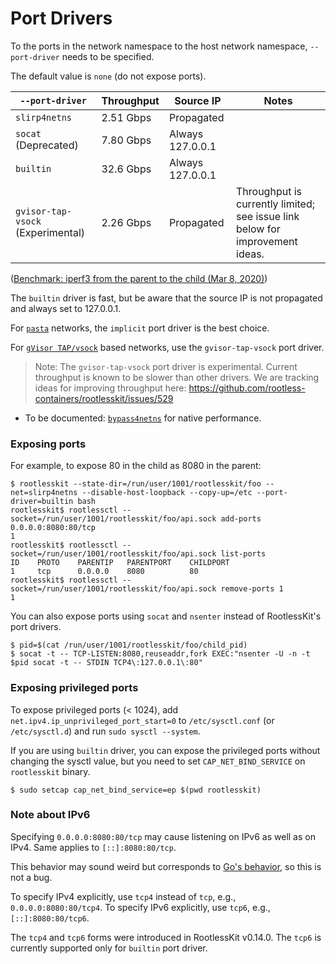 # Port Drivers

To the ports in the network namespace to the host network namespace, `--port-driver` needs to be specified.

The default value is `none` (do not expose ports).

| `--port-driver`      |  Throughput | Source IP | Notes
|----------------------|-------------|----------|-------
| `slirp4netns`        | 2.51 Gbps   | Propagated | 
| `socat` (Deprecated) | 7.80 Gbps   | Always 127.0.0.1 | 
| `builtin`            | 32.6 Gbps   | Always 127.0.0.1 | 
| `gvisor-tap-vsock` (Experimental) | 2.26 Gbps | Propagated | Throughput is currently limited; see issue link below for improvement ideas.

([Benchmark: iperf3 from the parent to the child (Mar 8, 2020)](https://github.com/rootless-containers/rootlesskit/runs/492498728))

The `builtin` driver is fast, but be aware that the source IP is not propagated and always set to 127.0.0.1.

For [`pasta`](./network.md) networks, the `implicit` port driver is the best choice.

For [`gVisor TAP/vsock`](https://github.com/containers/gvisor-tap-vsock) based networks, use the `gvisor-tap-vsock` port driver.

> Note: The `gvisor-tap-vsock` port driver is experimental. Current throughput is known to be slower than other drivers. We are tracking ideas for improving throughput here: https://github.com/rootless-containers/rootlesskit/issues/529

* To be documented: [`bypass4netns`](https://github.com/rootless-containers/bypass4netns) for native performance.

### Exposing ports
For example, to expose 80 in the child as 8080 in the parent:

```console
$ rootlesskit --state-dir=/run/user/1001/rootlesskit/foo --net=slirp4netns --disable-host-loopback --copy-up=/etc --port-driver=builtin bash
rootlesskit$ rootlessctl --socket=/run/user/1001/rootlesskit/foo/api.sock add-ports 0.0.0.0:8080:80/tcp
1
rootlesskit$ rootlessctl --socket=/run/user/1001/rootlesskit/foo/api.sock list-ports
ID    PROTO    PARENTIP   PARENTPORT    CHILDPORT    
1     tcp      0.0.0.0    8080          80
rootlesskit$ rootlessctl --socket=/run/user/1001/rootlesskit/foo/api.sock remove-ports 1
1
```

You can also expose ports using `socat` and `nsenter` instead of RootlessKit's port drivers.
```console
$ pid=$(cat /run/user/1001/rootlesskit/foo/child_pid)
$ socat -t -- TCP-LISTEN:8080,reuseaddr,fork EXEC:"nsenter -U -n -t $pid socat -t -- STDIN TCP4\:127.0.0.1\:80"
```

### Exposing privileged ports
To expose privileged ports (< 1024), add `net.ipv4.ip_unprivileged_port_start=0` to `/etc/sysctl.conf` (or `/etc/sysctl.d`) and run `sudo sysctl --system`.

If you are using `builtin` driver, you can expose the privileged ports without changing the sysctl value, but you need to set `CAP_NET_BIND_SERVICE` on `rootlesskit` binary.

```console
$ sudo setcap cap_net_bind_service=ep $(pwd rootlesskit)
```

### Note about IPv6

Specifying `0.0.0.0:8080:80/tcp` may cause listening on IPv6 as well as on IPv4.
Same applies to `[::]:8080:80/tcp`.

This behavior may sound weird but corresponds to [Go's behavior](https://github.com/golang/go/commit/071908f3d809245eda42bf6eab071c323c67b7d2),
so this is not a bug.

To specify IPv4 explicitly, use `tcp4` instead of `tcp`, e.g., `0.0.0.0:8080:80/tcp4`.
To specify IPv6 explicitly, use `tcp6`, e.g., `[::]:8080:80/tcp6`.

The `tcp4` and `tcp6` forms were introduced in RootlessKit v0.14.0.
The `tcp6` is currently supported only for `builtin` port driver.
